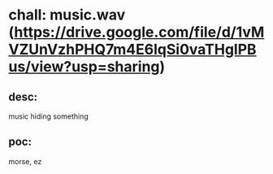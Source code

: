 # chall: music.wav (https://drive.google.com/file/d/1vMVZUnVzhPHQ7m4E6lqSi0vaTHglPBus/view?usp=sharing)
## desc:
music hiding something

## poc:
morse, ez
